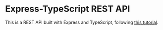 # Express-TypeScript REST API

This is a REST API built with Express and TypeScript, following [this tutorial](https://rsbh.dev/blogs/rest-api-with-express-typescript).
